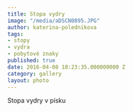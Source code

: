 ```yaml
---
title: Stopa vydry
image: "/media/aDSCN0895.JPG"
author: katerina-polednikova
tags:
- stopy
- vydra
- pobytové znaky
published: true
date: 2016-04-08 18:23:35.000000000 Z
category: gallery
layout: photo
---
```

Stopa vydry v písku
